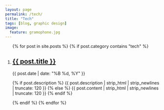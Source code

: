 ```yaml
---
layout: page
permalink: /tech/
title: "Tech"
tags: [blog, graphic design]
image:
  feature: gramophone.jpg
---
```


<article class="archive-wrap">
  <ol class="post-list">
    {% for post in site.posts %}
      {% if post.category contains "tech" %}
        <li>
          <div
            class="deets"
            itemscope
            itemtype="http://schema.org/BlogPosting"
            itemprop="blogPost"
          >
            <h1><a href="{{ site.url }}{{ post.url }}">{{ post.title }}</a></h1>
            <p class="date">
              <time datetime="{{ post.date | date_to_xmlschema }}" itemprop="datePublished">
                {{ post.date | date: "%B %d, %Y" }}
              </time>
            </p>
            <p class="">
              {% if post.description %}
                {{ post.description | strip_html | strip_newlines | truncate: 120 }}
              {% else %}
                {{ post.content | strip_html | strip_newlines | truncate: 120 }}
              {% endif %}
            </p>
          </div>
        </li>
        {% endif %} 
    {% endfor %}
  </ol>
</article>
